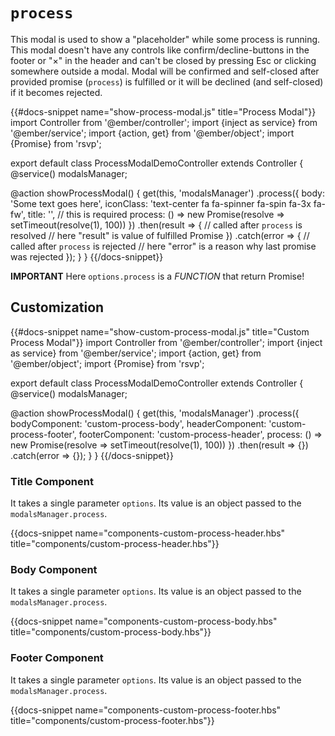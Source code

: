 # `process`

This modal is used to show a "placeholder" while some process is running. This modal doesn't have any controls like confirm/decline-buttons in the footer or "×" in the header and can't be closed by pressing Esc or clicking somewhere outside a modal. Modal will be confirmed and self-closed after provided promise (`process`) is fulfilled or it will be declined (and self-closed) if it becomes rejected.

{{#docs-snippet name="show-process-modal.js" title="Process Modal"}}
import Controller from '@ember/controller';
import {inject as service} from '@ember/service';
import {action, get} from '@ember/object';
import {Promise} from 'rsvp';

export default class ProcessModalDemoController extends Controller {
  @service()
  modalsManager;

  @action
  showProcessModal() {
    get(this, 'modalsManager')
      .process({
        body: 'Some text goes here',
        iconClass: 'text-center fa fa-spinner fa-spin fa-3x fa-fw',
        title: '',
        // this is required
        process: () => new Promise(resolve => setTimeout(resolve(1), 100))
      })
      .then(result => {
        // called after `process` is resolved
        // here "result" is value of fulfilled Promise
      })
      .catch(error => {
        // called after `process` is rejected
        // here "error" is a reason why last promise was rejected
      });
  }
}
{{/docs-snippet}}

**IMPORTANT** Here `options.process` is a _FUNCTION_ that return Promise!

## Customization

{{#docs-snippet name="show-custom-process-modal.js" title="Custom Process Modal"}}
import Controller from '@ember/controller';
import {inject as service} from '@ember/service';
import {action, get} from '@ember/object';
import {Promise} from 'rsvp';

export default class ProcessModalDemoController extends Controller {
  @service()
  modalsManager;

  @action
  showProcessModal() {
    get(this, 'modalsManager')
      .process({
        bodyComponent: 'custom-process-body',
        headerComponent: 'custom-process-footer',
        footerComponent: 'custom-process-header',
        process: () => new Promise(resolve => setTimeout(resolve(1), 100))
      })
      .then(result => {})
      .catch(error => {});
  }
}
{{/docs-snippet}}

### Title Component

It takes a single parameter `options`. Its value is an object passed to the `modalsManager.process`.

{{docs-snippet name="components-custom-process-header.hbs" title="components/custom-process-header.hbs"}}

### Body Component

It takes a single parameter `options`. Its value is an object passed to the `modalsManager.process`.

{{docs-snippet name="components-custom-process-body.hbs" title="components/custom-process-body.hbs"}}

### Footer Component

It takes a single parameter `options`. Its value is an object passed to the `modalsManager.process`.

{{docs-snippet name="components-custom-process-footer.hbs" title="components/custom-process-footer.hbs"}}

